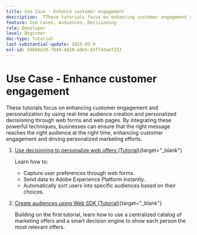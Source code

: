 ```yaml
---
title: Use Case - Enhance customer engagement
description:  TThese tutorials focus on enhancing customer engagement and personalization by using real-time audience creation and personalized decisioning through web forms and web pages.
feature: Use Cases, Audiences, Decisioning
role: Developer
level: Beginner
doc-type: Tutorial
last-substantial-update: 2025-05-9
exl-id: 586b6d20-7849-4d20-a9e5-d3ff4daef253
---
```

# Use Case - Enhance customer engagement

 These tutorials focus on enhancing customer engagement and personalization by using real-time audience creation and personalized decisioning through web forms and web pages. By integrating these powerful techniques, businesses can ensure that the right message reaches the right audience at the right time, enhancing customer engagement and driving personalized marketing efforts.

1. [Use decisioning to personalize web offers (Tutorial)](https://experienceleague.adobe.com/en/docs/journey-optimizer-learn/use-decisioning-to-personalize-web-offers/introduction){target="_blank"} 
    
    Learn how to:

    * Capture user preferences through web forms.
    * Send data to Adobe Experience Platform instantly.
    * Automatically sort users into specific audiences based on their choices.


2. [Create audiences using Web SDK (Tutorial)](https://experienceleague.adobe.com/en/docs/journey-optimizer-learn/create-audiences-using-web-sdk/introduction){target="_blank"} 

   Building on the first tutorial, learn how to use a centralized catalog of marketing offers and a smart decision engine to show each person the most relevant offers.

